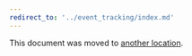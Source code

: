 ```yaml
---
redirect_to: '../event_tracking/index.md'
---
```


This document was moved to [another location](../event_tracking/frontend.md).
